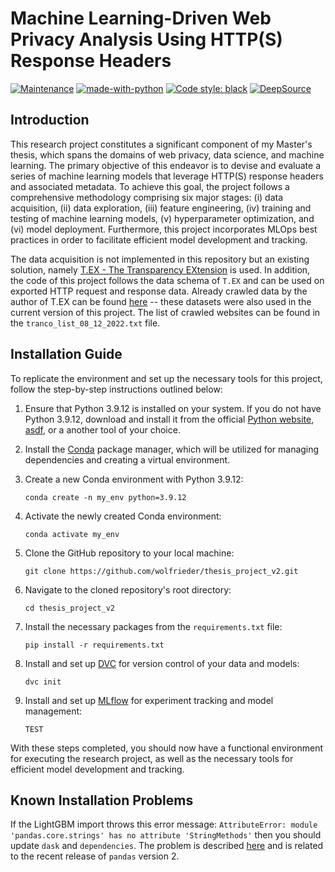 # Machine Learning-Driven Web Privacy Analysis Using HTTP(S) Response Headers

[![Maintenance](https://img.shields.io/badge/Maintained%3F-yes-green.svg)](https://github.com/wolfrieder/thesis_project_v2/graphs/commit-activity)
[![made-with-python](https://img.shields.io/badge/Made%20with-Python-1f425f.svg)](https://www.python.org/)
[![Code style: black](https://img.shields.io/badge/code%20style-black-000000.svg)](https://github.com/psf/black)
[![DeepSource](https://deepsource.io/gh/wolfrieder/thesis_project_v2.svg/?label=active+issues&show_trend=true&token=bI2KtH2zJhdmo15pPCscudQ9)](https://deepsource.io/gh/wolfrieder/thesis_project_v2/?ref=repository-badge)
## Introduction

This research project constitutes a significant component of my Master's thesis, 
which spans the domains of web privacy, data science, and machine learning. 
The primary objective of this endeavor is to devise and evaluate a series of machine
learning models that leverage HTTP(S) response headers and associated metadata. 
To achieve this goal, the project follows a comprehensive methodology comprising 
six major stages: (i) data acquisition, (ii) data exploration, (iii) feature 
engineering, (iv) training and testing of machine learning models, (v) hyperparameter
optimization, and (vi) model deployment. Furthermore, this project incorporates 
MLOps best practices in order to facilitate efficient model development and tracking.

The data acquisition is not implemented in this repository but an existing solution,
namely [T.EX - The Transparency EXtension](https://github.com/t-ex-tools/t.ex) 
is used. In addition, the code of this project follows the data schema of `T.EX`
and can be used on exported HTTP request and response data. Already crawled data
by the author of T.EX can be found [here](https://zenodo.org/record/7123945#.Y8VDEXaZPtU) 
-- these datasets were also used in the current version of this project. The list of
crawled websites can be found in the `tranco_list_08_12_2022.txt` file. 

## Installation Guide

To replicate the environment and set up the necessary tools for this project, 
follow the step-by-step instructions outlined below:

1. Ensure that Python 3.9.12 is installed on your system. If you do not have Python 3.9.12, download and install it
   from the official [Python website](https://www.python.org/downloads/), 
   [asdf](https://asdf-vm.com), or a another tool of your choice.

2. Install the [Conda](https://docs.conda.io/en/latest/miniconda.html) package manager, which will be utilized for
   managing dependencies and creating a virtual environment.

3. Create a new Conda environment with Python 3.9.12:
   ```
   conda create -n my_env python=3.9.12
   ```

4. Activate the newly created Conda environment:
   ```
   conda activate my_env
   ```

5. Clone the GitHub repository to your local machine:
   ```
   git clone https://github.com/wolfrieder/thesis_project_v2.git
   ```

6. Navigate to the cloned repository's root directory:
   ```
   cd thesis_project_v2
   ```

7. Install the necessary packages from the `requirements.txt` file:
   ```
   pip install -r requirements.txt
   ```

8. Install and set up [DVC](https://dvc.org/doc/install) for version control of your data and models:
   ```
   dvc init
   ```

9. Install and set up [MLflow](https://mlflow.org/docs/latest/quickstart.html) for experiment tracking and model management:
   ```
   TEST
   ```

With these steps completed, you should now have a functional environment for executing the research project, as well as 
the necessary tools for efficient model development and tracking.

## Known Installation Problems

If the LightGBM import throws this error message: 
`AttributeError: module 'pandas.core.strings' has no attribute 'StringMethods'` 
then you should update `dask` and `dependencies`. The problem is described 
[here](https://github.com/microsoft/LightGBM/issues/5739) and is related to the
recent release of `pandas` version 2. 
